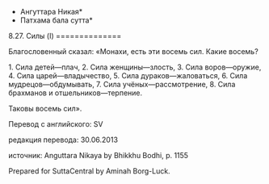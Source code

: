 * Ангуттара Никая*
* Патхама бала сутта*

8\.27\. Силы \(I\)
\=\=\=\=\=\=\=\=\=\=\=\=\=\=

Благословенный сказал: «Монахи, есть эти восемь сил\. Какие восемь?

1\. Сила детей—плач,
2\. Сила женщины—злость,
3\. Сила воров—оружие,
4\. Сила царей—владычество,
5\. Сила дураков—жаловаться,
6\. Сила мудрецов—обдумывать,
7\. Сила учёных—рассмотрение,
8\. Сила брахманов и отшельников—терпение\.

Таковы восемь сил»\.

Перевод с английского: SV

редакция перевода: 30\.06\.2013

источник: Anguttara Nikaya by Bhikkhu Bodhi, p\. 1155

Prepared for SuttaCentral by Aminah Borg\-Luck\.